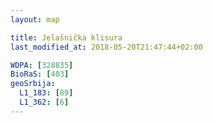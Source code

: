 ```yaml
---
layout: map

title: Jelašnička klisura
last_modified_at: 2018-05-20T21:47:44+02:00

WDPA: [328835]
BioRaS: [403]
geoSrbija:
  L1_183: [89]
  L1_362: [6]
---
```

